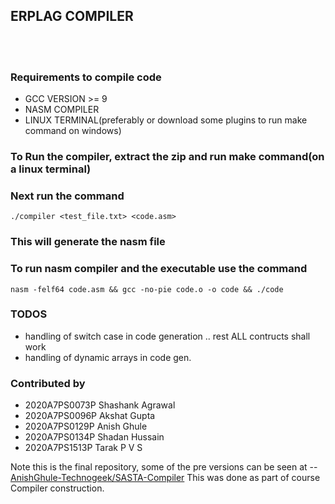 ## ERPLAG COMPILER ##


<br> </br>


### **Requirements to compile code**
<ul>
<li> GCC VERSION >= 9
<li> NASM COMPILER
<li> LINUX TERMINAL(preferably or download some plugins to run make command on windows)
</ul>

### To Run the compiler, extract the zip and run make command(on a linux terminal)

### Next run the command 
`./compiler <test_file.txt> <code.asm>`

### This will generate the nasm file
### To run nasm compiler and the executable use the command

`nasm -felf64 code.asm && gcc -no-pie code.o -o code && ./code
` 



### **TODOS**
<UL>
<LI> handling of switch case in code generation .. rest ALL contructs shall work
<LI> handling of dynamic arrays in code gen.
</ul>

### **Contributed by**
<ul>
<li>2020A7PS0073P       Shashank Agrawal
<li>2020A7PS0096P       Akshat Gupta
<li>2020A7PS0129P       Anish Ghule
<li>2020A7PS0134P       Shadan Hussain
<li>2020A7PS1513P       Tarak P V S
</ul> 

Note this is the final repository, some of the pre versions can be seen at -- [AnishGhule-Technogeek/SASTA-Compiler](https://github.com/AnishGhule-Technogeek/SASTA-Compiler)
This was done as part of course Compiler construction.

